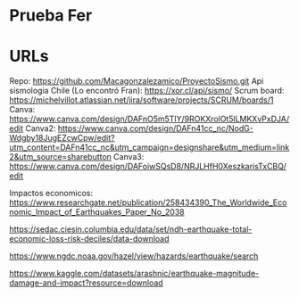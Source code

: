 # Prueba Fer

# URLs

Repo: https://github.com/Macagonzalezamico/ProyectoSismo.git
Api sismologia Chile (Lo encontró Fran): https://xor.cl/api/sismo/
Scrum board: https://michelvillot.atlassian.net/jira/software/projects/SCRUM/boards/1
Canva: https://www.canva.com/design/DAFnO5m5TlY/9ROKXrolOt5lLMKXvPxDJA/edit
Canva2: https://www.canva.com/design/DAFn41cc_nc/NodG-Wdgby18JugEZcwCpw/edit?utm_content=DAFn41cc_nc&utm_campaign=designshare&utm_medium=link2&utm_source=sharebutton
Canva3: https://www.canva.com/design/DAFoiwSQsD8/NRJLHfH0XeszkarisTxCBQ/edit

Impactos economicos: https://www.researchgate.net/publication/258434390_The_Worldwide_Economic_Impact_of_Earthquakes_Paper_No_2038

https://sedac.ciesin.columbia.edu/data/set/ndh-earthquake-total-economic-loss-risk-deciles/data-download

https://www.ngdc.noaa.gov/hazel/view/hazards/earthquake/search

https://www.kaggle.com/datasets/arashnic/earthquake-magnitude-damage-and-impact?resource=download
